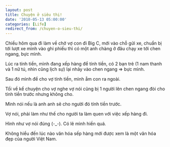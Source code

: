 ```yaml
---
layout: post
title: Chuyện ở siêu thị!
date: '2010-05-13 05:00:00'
categories: [Life]
redirect_from: /chuyen-o-sieu-thi/
---
```


Chiều hôm qua đi làm về chở vợ con đi Big C, mới vào chỗ gửi xe, chuẩn bị tới lượt xe mình vào ghi phiếu thì có một anh chàng ở đâu chạy xe tới chen ngang, bực mình.

Lúc ra tính tiền, mình đang xếp hàng để tính tiền, có 2 bạn trẻ (1 nam thanh và 1 nữ tú, nhìn cũng lịch sự) lại nhảy vào chen ngang => bực mình.

Sau đó mình để cho vợ tính tiền, mình ẵm con ra ngoài.

Tối về kể chuyện cho vợ nghe vợ nói cũng bị 1 người lên chen ngang đòi cho tính tiền trước nhưng không cho.

Mình nói nếu là anh anh sẽ cho người đó tính tiền trước.

Vợ nói, phải làm như thế cho người ta làm quen với việc xếp hàng đi.

Hình như vợ nói đúng (-_-). Có lẽ mình hiền quá.

Không hiểu đến lúc nào văn hóa sếp hàng mới được xem là một văn hóa đẹp của người Việt Nam.